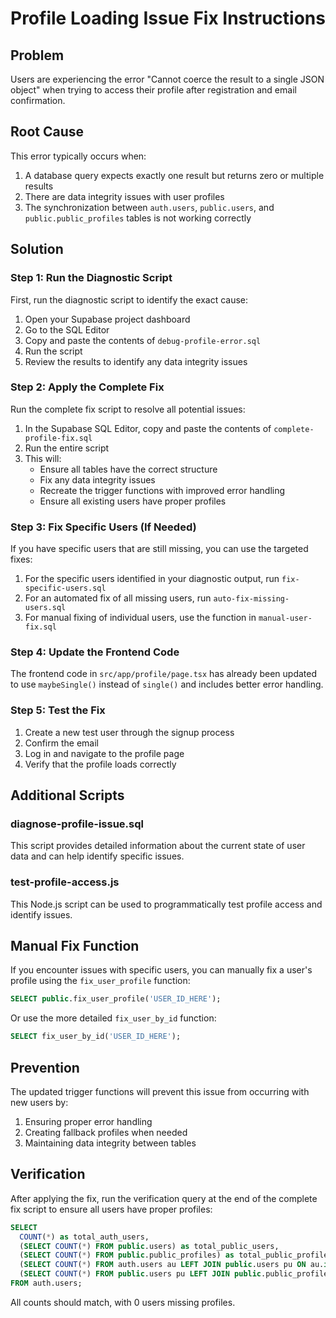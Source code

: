 # Profile Loading Issue Fix Instructions

## Problem
Users are experiencing the error "Cannot coerce the result to a single JSON object" when trying to access their profile after registration and email confirmation.

## Root Cause
This error typically occurs when:
1. A database query expects exactly one result but returns zero or multiple results
2. There are data integrity issues with user profiles
3. The synchronization between `auth.users`, `public.users`, and `public.public_profiles` tables is not working correctly

## Solution

### Step 1: Run the Diagnostic Script
First, run the diagnostic script to identify the exact cause:

1. Open your Supabase project dashboard
2. Go to the SQL Editor
3. Copy and paste the contents of `debug-profile-error.sql`
4. Run the script
5. Review the results to identify any data integrity issues

### Step 2: Apply the Complete Fix
Run the complete fix script to resolve all potential issues:

1. In the Supabase SQL Editor, copy and paste the contents of `complete-profile-fix.sql`
2. Run the entire script
3. This will:
   - Ensure all tables have the correct structure
   - Fix any data integrity issues
   - Recreate the trigger functions with improved error handling
   - Ensure all existing users have proper profiles

### Step 3: Fix Specific Users (If Needed)
If you have specific users that are still missing, you can use the targeted fixes:

1. For the specific users identified in your diagnostic output, run `fix-specific-users.sql`
2. For an automated fix of all missing users, run `auto-fix-missing-users.sql`
3. For manual fixing of individual users, use the function in `manual-user-fix.sql`

### Step 4: Update the Frontend Code
The frontend code in `src/app/profile/page.tsx` has already been updated to use `maybeSingle()` instead of `single()` and includes better error handling.

### Step 5: Test the Fix
1. Create a new test user through the signup process
2. Confirm the email
3. Log in and navigate to the profile page
4. Verify that the profile loads correctly

## Additional Scripts

### diagnose-profile-issue.sql
This script provides detailed information about the current state of user data and can help identify specific issues.

### test-profile-access.js
This Node.js script can be used to programmatically test profile access and identify issues.

## Manual Fix Function
If you encounter issues with specific users, you can manually fix a user's profile using the `fix_user_profile` function:

```sql
SELECT public.fix_user_profile('USER_ID_HERE');
```

Or use the more detailed `fix_user_by_id` function:

```sql
SELECT fix_user_by_id('USER_ID_HERE');
```

## Prevention
The updated trigger functions will prevent this issue from occurring with new users by:
1. Ensuring proper error handling
2. Creating fallback profiles when needed
3. Maintaining data integrity between tables

## Verification
After applying the fix, run the verification query at the end of the complete fix script to ensure all users have proper profiles:

```sql
SELECT 
  COUNT(*) as total_auth_users,
  (SELECT COUNT(*) FROM public.users) as total_public_users,
  (SELECT COUNT(*) FROM public.public_profiles) as total_public_profiles,
  (SELECT COUNT(*) FROM auth.users au LEFT JOIN public.users pu ON au.id = pu.id WHERE pu.id IS NULL) as auth_users_missing_public_users,
  (SELECT COUNT(*) FROM public.users pu LEFT JOIN public.public_profiles pp ON pu.id = pp.id WHERE pp.id IS NULL) as public_users_missing_profiles
FROM auth.users;
```

All counts should match, with 0 users missing profiles.